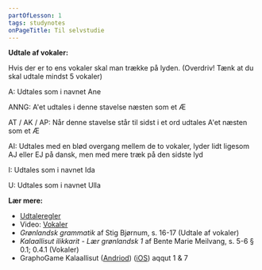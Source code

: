```yaml
---
partOfLesson: 1
tags: studynotes
onPageTitle: Til selvstudie
---
```


**Udtale af vokaler:**

Hvis der er to ens vokaler skal man trække på lyden. (Overdriv! Tænk at du skal udtale mindst 5 vokaler)

A: Udtales som i navnet Ane

ANNG: A'et udtales i denne stavelse næsten som et Æ

AT / AK / AP: Når denne stavelse står til sidst i et ord udtales A'et næsten som et Æ

AI: Udtales med en blød overgang mellem de to vokaler, lyder lidt ligesom AJ eller EJ på dansk, men med mere træk på den sidste lyd

I: Udtales som i navnet Ida

U: Udtales som i navnet Ulla

**Lær mere:**
- [Udtaleregler](/parloer/regler)
- Video: [Vokaler]()
- _Grønlandsk grammatik_ af Stig Bjørnum, s. 16-17 (Udtale af vokaler)
- _Kalaallisut ilikkarit - Lær grønlandsk 1_ af Bente Marie Meilvang, s. 5-6 § 0.1; 0.4.1 (Vokaler)
- GraphoGame Kalaallisut ([Andriod](https://play.google.com/store/apps/details?id=com.graphogame.gg_greenland)) ([iOS](https://apps.apple.com/dk/app/graphogame-kalaallisut/id1599740443)) aqqut 1 & 7
